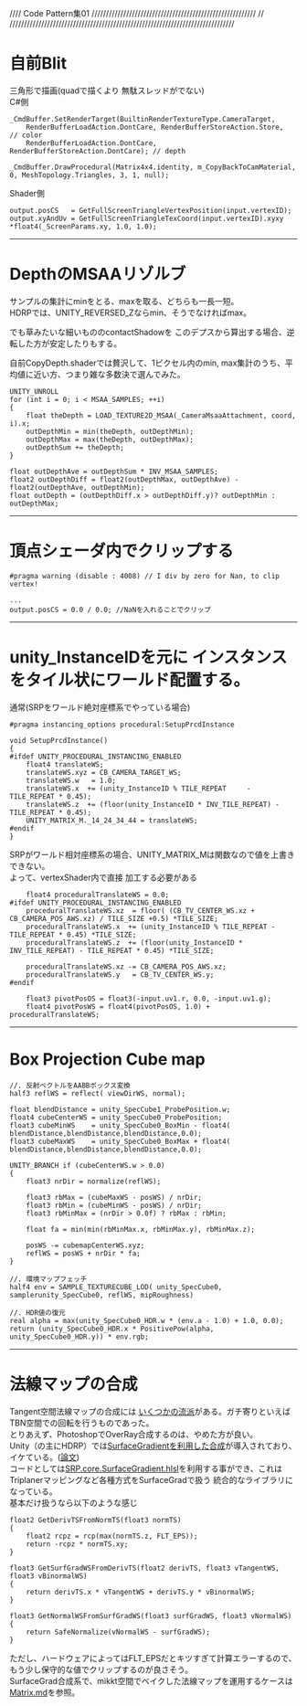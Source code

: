 //// Code Pattern集01 /////////////////////////////////////////////////////////
//				
//////////////////////////////////////////////////////////////////////////////

# 自前Blit
三角形で描画(quadで描くより 無駄スレッドがでない)  
C#側
```
_CmdBuffer.SetRenderTarget(BuiltinRenderTextureType.CameraTarget,
	RenderBufferLoadAction.DontCare, RenderBufferStoreAction.Store,     // color
	RenderBufferLoadAction.DontCare, RenderBufferStoreAction.DontCare); // depth

_CmdBuffer.DrawProcedural(Matrix4x4.identity, m_CopyBackToCamMaterial, 0, MeshTopology.Triangles, 3, 1, null);
```
Shader側
```
output.posCS   = GetFullScreenTriangleVertexPosition(input.vertexID);
output.xyAndUv = GetFullScreenTriangleTexCoord(input.vertexID).xyxy *float4(_ScreenParams.xy, 1.0, 1.0);
```


---
# DepthのMSAAリゾルブ
サンプルの集計にminをとる、maxを取る、どちらも一長一短。  
HDRPでは、UNITY_REVERSED_Zならmin、そうでなければmax。  
  
でも草みたいな細いもののcontactShadowを このデプスから算出する場合、逆転した方が安定したりもする。  
  
自前CopyDepth.shaderでは贅沢して、1ピクセル内のmin, max集計のうち、平均値に近い方、つまり雑な多数決で選んでみた。
```
UNITY_UNROLL
for (int i = 0; i < MSAA_SAMPLES; ++i)
{
	float theDepth = LOAD_TEXTURE2D_MSAA(_CameraMsaaAttachment, coord, i).x;
	outDepthMin = min(theDepth, outDepthMin);
	outDepthMax = max(theDepth, outDepthMax);
	outDepthSum += theDepth;
}

float outDepthAve = outDepthSum * INV_MSAA_SAMPLES;
float2 outDepthDiff = float2(outDepthMax, outDepthAve) - float2(outDepthAve, outDepthMin);
float outDepth = (outDepthDiff.x > outDepthDiff.y)? outDepthMin : outDepthMax;
```


---
# 頂点シェーダ内でクリップする
```
#pragma warning (disable : 4008) // I div by zero for Nan, to clip vertex!

...
output.posCS = 0.0 / 0.0; //NaNを入れることでクリップ
```


---
# unity_InstanceIDを元に インスタンスをタイル状にワールド配置する。
通常(SRPをワールド絶対座標系でやっている場合)
```
#pragma instancing_options procedural:SetupPrcdInstance

void SetupPrcdInstance()
{
#ifdef UNITY_PROCEDURAL_INSTANCING_ENABLED
	float4 translateWS;
	translateWS.xyz = CB_CAMERA_TARGET_WS;
	translateWS.w   = 1.0;
	translateWS.x  += (unity_InstanceID % TILE_REPEAT     - TILE_REPEAT * 0.45);
	translateWS.z  += (floor(unity_InstanceID * INV_TILE_REPEAT) - TILE_REPEAT * 0.45);
	UNITY_MATRIX_M._14_24_34_44 = translateWS;
#endif
}
```

SRPがワールド相対座標系の場合、UNITY_MATRIX_Mは関数なので値を上書きできない。  
よって、vertexShader内で直接 加工する必要がある
```
	float4 proceduralTranslateWS = 0.0;
#ifdef UNITY_PROCEDURAL_INSTANCING_ENABLED
	proceduralTranslateWS.xz  = floor( (CB_TV_CENTER_WS.xz + CB_CAMERA_POS_AWS.xz) / TILE_SIZE +0.5) *TILE_SIZE;
	proceduralTranslateWS.x  += (unity_InstanceID % TILE_REPEAT - TILE_REPEAT * 0.45) *TILE_SIZE;
	proceduralTranslateWS.z  += (floor(unity_InstanceID * INV_TILE_REPEAT) - TILE_REPEAT * 0.45) *TILE_SIZE;

    proceduralTranslateWS.xz -= CB_CAMERA_POS_AWS.xz;
    proceduralTranslateWS.y   = CB_TV_CENTER_WS.y;
#endif

    float3 pivotPosOS = float3(-input.uv1.r, 0.0, -input.uv1.g);
	float4 pivotPosWS = float4(pivotPosOS, 1.0) + proceduralTranslateWS; 
```


---
# Box Projection Cube map
```
//. 反射ベクトルをAABBボックス変換
half3 reflWS = reflect( viewDirWS, normal);

float blendDistance = unity_SpecCube1_ProbePosition.w;
float4 cubeCenterWS = unity_SpecCube0_ProbePosition;
float3 cubeMinWS    = unity_SpecCube0_BoxMin - float4( blendDistance,blendDistance,blendDistance,0.0);
float3 cubeMaxWS    = unity_SpecCube0_BoxMax + float4( blendDistance,blendDistance,blendDistance,0.0);

UNITY_BRANCH if (cubeCenterWS.w > 0.0)
{
	float3 nrDir = normalize(reflWS);

	float3 rbMax = (cubeMaxWS - posWS) / nrDir;
	float3 rbMin = (cubeMinWS - posWS) / nrDir;
	float3 rbMinMax = (nrDir > 0.0f) ? rbMax : rbMin;

	float fa = min(min(rbMinMax.x, rbMinMax.y), rbMinMax.z);

	posWS -= cubemapCenterWS.xyz;
	reflWS = posWS + nrDir * fa;
}

//. 環境マップフェッチ
half4 env = SAMPLE_TEXTURECUBE_LOD( unity_SpecCube0, samplerunity_SpecCube0, reflWS, mipRoughness)

//. HDR値の復元
real alpha = max(unity_SpecCube0_HDR.w * (env.a - 1.0) + 1.0, 0.0);
return (unity_SpecCube0_HDR.x * PositivePow(alpha, unity_SpecCube0_HDR.y)) * env.rgb;
```

---
# 法線マップの合成
Tangent空間法線マップの合成には [いくつかの流派](https://blog.selfshadow.com/publications/blending-in-detail/)がある。ガチ寄りといえばTBN空間での回転を行うものであった。  
とりあえず、PhotoshopでOverRay合成するのは、やめた方が良い。  
Unity（の主にHDRP）では[SurfaceGradientを利用した合成](https://blog.unity.com/ja/technology/normal-map-compositing-using-the-surface-gradient-framework-in-shader-graph)が導入されており、イケている。([論文](https://jcgt.org/published/0009/03/04/))  
コードとしては[SRP.core.SurfaceGradient.hlsl](https://github.com/Unity-Technologies/Graphics/blob/master/com.unity.render-pipelines.core/ShaderLibrary/NormalSurfaceGradient.hlsl)を利用する事ができ、これはTriplanerマッピングなど各種方式をSurfaceGradで扱う 統合的なライブラリになっている。  
基本だけ扱うなら以下のような感じ
```
float2 GetDerivTSFromNormTS(float3 normTS)
{
    float2 rcpz = rcp(max(normTS.z, FLT_EPS));
    return -rcpz * normTS.xy;
}

float3 GetSurfGradWSFromDerivTS(float2 derivTS, float3 vTangentWS, float3 vBinormalWS)
{
    return derivTS.x * vTangentWS + derivTS.y * vBinormalWS;
}

float3 GetNormalWSFromSurfGradWS(float3 surfGradWS, float3 vNormalWS)
{
    return SafeNormalize(vNormalWS - surfGradWS);
}
```
ただし、ハードウェアによってはFLT_EPSだとキツすぎて計算エラーするので、もう少し保守的な値でクリップするのが良さそう。  
SurfaceGrad合成系で、mikkt空間でベイクした法線マップを運用するケースは[Matrix.md](https://github.com/ekakiya/shaderFragment/blob/master/Matrix.md)を参照。
